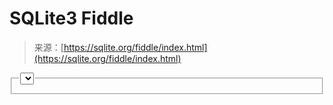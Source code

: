 <!--yml

分类：未分类

日期：2024年05月27日 15:04:44

-->

# SQLite3 Fiddle

> 来源：[https://sqlite.org/fiddle/index.html](https://sqlite.org/fiddle/index.html)

<fieldset class="zone-wrapper input"> <legend><select id="select-examples">清除输出 中断</select></legend> </fieldset>
